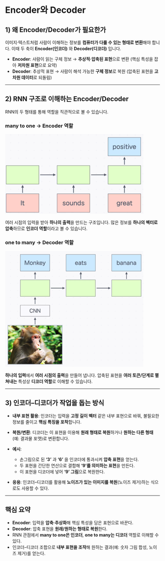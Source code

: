 # Encoder와 Decoder

## 1) 왜 Encoder/Decoder가 필요한가

이미지·텍스트처럼 사람이 이해하는 정보를 **컴퓨터가 다룰 수 있는 형태로 변환**해야 합니다. 이때 두 축이 **Encoder(인코더)** 와 **Decoder(디코더)** 입니다.

- **Encoder**: 사람이 읽는 구체 정보 → **추상적·압축된 표현**으로 변환
  (핵심 특성을 잡아 **저차원 표현**으로 요약)
- **Decoder**: 추상적 표현 → 사람이 해석 가능한 **구체 정보**로 복원
  (압축된 표현을 **고차원 데이터**로 되돌림)

---

## 2) RNN 구조로 이해하는 Encoder/Decoder

RNN의 두 형태를 통해 역할을 직관적으로 볼 수 있습니다.

### many to one → **Encoder 역할**

<img src="../images/many-to-one.png" width="450" />

여러 시점의 입력을 받아 **하나의 출력**을 만드는 구조입니다.
많은 정보를 **하나의 벡터로 압축**하므로 **인코더 역할**이라고 볼 수 있습니다.

### one to many → **Decoder 역할**

<img src="../images/one-to-many.png" width="450" />

**하나의 입력**에서 **여러 시점의 출력**을 만들어 냅니다.
압축된 표현을 **여러 토큰/단계로 펼쳐내는** 특성상 **디코더 역할**로 이해할 수 있습니다.

---

## 3) 인코더–디코더가 작업을 돕는 방식

- **내부 표현 활용**: 인코더는 입력을 **고정 길이 벡터** 같은 내부 표현으로 바꿔, 불필요한 정보를 줄이고 **핵심 특징을 포착**합니다.
- **복원/변환**: 디코더는 이 표현을 이용해 **원래 형태로 복원**하거나 **원하는 다른 형태**(예: 결과물 포맷)로 변환합니다.
- **예시**:

  - 손그림으로 된 **‘3’** 과 **‘6’** 을 인코더에 통과시켜 **압축 표현**을 얻는다.
  - 두 표현을 간단한 연산으로 결합해 **‘9’를 의미하는 표현**을 만든다.
  - 이 표현을 디코더에 넣어 **‘9’ 그림**으로 복원한다.

- **응용**: 인코더–디코더를 활용해 **노이즈가 있는 이미지를 복원**(노이즈 제거)하는 식으로도 사용할 수 있다.

---

## 핵심 요약

- **Encoder**: 입력을 **압축·추상화**해 핵심 특성을 담은 표현으로 바꾼다.
- **Decoder**: 압축 표현을 **원래/원하는 형태로 복원**한다.
- RNN 관점에서 **many to one은 인코더**, **one to many는 디코더** 역할로 이해할 수 있다.
- 인코더–디코더 조합으로 **내부 표현을 조작**해 원하는 결과(예: 숫자 그림 합성, 노이즈 제거)를 얻는다.
